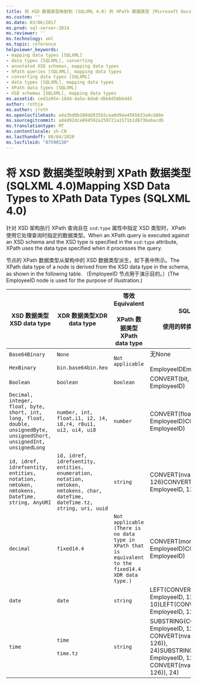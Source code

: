 ```yaml
---
title: 将 XSD 数据类型映射到 (SQLXML 4.0) 的 XPath 数据类型 |Microsoft Docs
ms.custom: ''
ms.date: 03/06/2017
ms.prod: sql-server-2014
ms.reviewer: ''
ms.technology: xml
ms.topic: reference
helpviewer_keywords:
- mapping data types [SQLXML]
- data types [SQLXML], converting
- annotated XSD schemas, mapping data types
- XPath queries [SQLXML], mapping data types
- converting data types [SQLXML]
- data types [SQLXML], mapping data types
- XPath data types [SQLXML]
- XSD schemas [SQLXML], mapping data types
ms.assetid: ced1a95e-18d4-4a5a-8da8-dbb6d58bbd45
author: rothja
ms.author: jroth
ms.openlocfilehash: a4a3bd0b100dd935b5cea0d9ee4565633a9cb80e
ms.sourcegitcommit: ad4d92dce894592a259721a1571b1d8736abacdb
ms.translationtype: MT
ms.contentlocale: zh-CN
ms.lasthandoff: 08/04/2020
ms.locfileid: "87590130"
---
```

# <a name="mapping-xsd-data-types-to-xpath-data-types-sqlxml-40"></a><span data-ttu-id="42c71-102">将 XSD 数据类型映射到 XPath 数据类型 (SQLXML 4.0)</span><span class="sxs-lookup"><span data-stu-id="42c71-102">Mapping XSD Data Types to XPath Data Types (SQLXML 4.0)</span></span>
  <span data-ttu-id="42c71-103">针对 XSD 架构执行 XPath 查询且在 `xsd:type` 属性中指定 XSD 类型时，XPath 使用它处理查询时指定的数据类型。</span><span class="sxs-lookup"><span data-stu-id="42c71-103">When an XPath query is executed against an XSD schema and the XSD type is specified in the `xsd:type` attribute, XPath uses the data type specified when it processes the query.</span></span>  
  
 <span data-ttu-id="42c71-104">节点的 XPath 数据类型从架构中的 XSD 数据类型派生，如下表中所示。</span><span class="sxs-lookup"><span data-stu-id="42c71-104">The XPath data type of a node is derived from the XSD data type in the schema, as shown in the following table.</span></span> <span data-ttu-id="42c71-105">（EmployeeID 节点用于演示目的。）</span><span class="sxs-lookup"><span data-stu-id="42c71-105">(The EmployeeID node is used for the purpose of illustration.)</span></span>  
  
|<span data-ttu-id="42c71-106">XSD 数据类型</span><span class="sxs-lookup"><span data-stu-id="42c71-106">XSD data type</span></span>|<span data-ttu-id="42c71-107">XDR 数据类型</span><span class="sxs-lookup"><span data-stu-id="42c71-107">XDR data type</span></span>|<span data-ttu-id="42c71-108">等效</span><span class="sxs-lookup"><span data-stu-id="42c71-108">Equivalent</span></span><br /><br /> <span data-ttu-id="42c71-109">XPath 数据类型</span><span class="sxs-lookup"><span data-stu-id="42c71-109">XPath data type</span></span>|<span data-ttu-id="42c71-110">SQL Server</span><span class="sxs-lookup"><span data-stu-id="42c71-110">SQL Server</span></span><br /><br /> <span data-ttu-id="42c71-111">使用的转换</span><span class="sxs-lookup"><span data-stu-id="42c71-111">conversion that is used</span></span>|  
|-------------------|-------------------|------------------------------------|--------------------------------------------|  
|`Base64Binary`<br /><br /> `HexBinary`|`None`<br /><br /> `bin.base64bin.hex`|`Not applicable`|<span data-ttu-id="42c71-112">无</span><span class="sxs-lookup"><span data-stu-id="42c71-112">None</span></span><br /><br /> <span data-ttu-id="42c71-113">EmployeeID</span><span class="sxs-lookup"><span data-stu-id="42c71-113">EmployeeID</span></span>|  
|`Boolean`|`boolean`|`boolean`|<span data-ttu-id="42c71-114">CONVERT(bit, EmployeeID)</span><span class="sxs-lookup"><span data-stu-id="42c71-114">CONVERT(bit, EmployeeID)</span></span>|  
|`Decimal, integer, float, byte, short, int, long, float, double, unsignedByte, unsignedShort, unsignedInt, unsignedLong`|`number, int, float,i1, i2, i4, i8,r4, r8ui1, ui2, ui4, ui8`|`number`|<span data-ttu-id="42c71-115">CONVERT(float(53), EmployeeID)</span><span class="sxs-lookup"><span data-stu-id="42c71-115">CONVERT(float(53), EmployeeID)</span></span>|  
|`id, idref, idrefsentity, entities, notation, nmtoken, nmtokens, DateTime, string, AnyURI`|`id, idref, idrefsentity, entities, enumeration, notation, nmtoken, nmtokens, char, dateTime, dateTime.tz, string, uri, uuid`|`string`|<span data-ttu-id="42c71-116">CONVERT(nvarchar(4000), EmployeeID, 126)</span><span class="sxs-lookup"><span data-stu-id="42c71-116">CONVERT(nvarchar(4000), EmployeeID, 126)</span></span>|  
|`decimal`|`fixed14.4`|`Not applicable (There is no data type in XPath that is equivalent to the fixed14.4 XDR data type.)`|<span data-ttu-id="42c71-117">CONVERT(money, EmployeeID)</span><span class="sxs-lookup"><span data-stu-id="42c71-117">CONVERT(money, EmployeeID)</span></span>|  
|`date`|`date`|`string`|<span data-ttu-id="42c71-118">LEFT(CONVERT(nvarchar(4000), EmployeeID, 126), 10)</span><span class="sxs-lookup"><span data-stu-id="42c71-118">LEFT(CONVERT(nvarchar(4000), EmployeeID, 126), 10)</span></span>|  
|`time`|`time`<br /><br /> `time.tz`|`string`|<span data-ttu-id="42c71-119">SUBSTRING(CONVERT(nvarchar(4000), EmployeeID, 126), 1 + CHARINDEX(N'T', CONVERT(nvarchar(4000), EmployeeID, 126)), 24)</span><span class="sxs-lookup"><span data-stu-id="42c71-119">SUBSTRING(CONVERT(nvarchar(4000), EmployeeID, 126), 1 + CHARINDEX(N'T', CONVERT(nvarchar(4000), EmployeeID, 126)), 24)</span></span>|  
  
  

